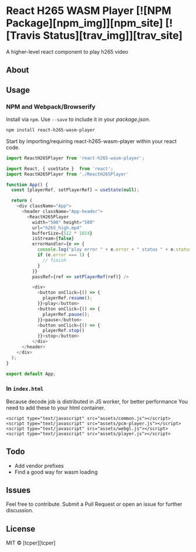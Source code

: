 # React H265 WASM Player [![NPM Package][npm_img]][npm_site] [![Travis Status][trav_img]][trav_site]

A higher-level react component to play h265 video


## About

## Usage

### NPM and Webpack/Browserify
Install via `npm`. Use `--save` to include it in your *package.json*.

```bash
npm install react-h265-wasm-player
```

Start by importing/requiring react-h265-wasm-player within your react code.

```js
import ReactH265Player from 'react-h265-wasm-player';

import React, { useState }  from 'react';
import ReactH265Player from './ReactH265Player'

function App() {
  const [playerRef, setPlayerRef] = useState(null);

  return (
    <div className="App">
      <header className="App-header">
        <ReactH265Player 
          width="500" height="500"
          url="h265_high.mp4"
          bufferSize={512 * 1024}
          isStream={false}
          errorHandler={e => {
            console.log("play error " + e.error + " status " + e.status + ".");
            if (e.error === 1) {
              // finish
            }
          }}
          passRef={ref => setPlayerRef(ref)} />

          <div>
            <button onClick={() => {
              playerRef.resume();
            }}>play</button>
            <button onClick={() => {
              playerRef.pause();
            }}>pause</button>
            <button onClick={() => {
              playerRef.stop()
            }}>stop</button>
          </div>
      </header>
    </div>
  );
}

export default App;
```

### In `index.html`

Because decode job is distributed in JS worker, for better performance
You need to add these to your html container. 

```
<script type="text/javascript" src="assets/common.js"></script>
<script type="text/javascript" src="assets/pcm-player.js"></script>
<script type="text/javascript" src="assets/webgl.js"></script>
<script type="text/javascript" src="assets/player.js"></script>
```

## Todo
- Add vendor prefixes
- Find a good way for wasm loading

## Issues
Feel free to contribute. Submit a Pull Request or open an issue for further discussion.

## License
MIT &copy; [tcper][tcper]
